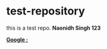 # test-repository
this is a test repo.
<b>Naonidh Singh 123</b>
<p>
<a href="www.google.com" target="__blank">
<b>Google :</b>
</a>    
</p>
